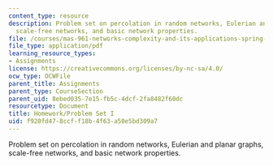 ```yaml
---
content_type: resource
description: Problem set on percolation in random networks, Eulerian and planar graphs,
  scale-free networks, and basic network properties.
file: /courses/mas-961-networks-complexity-and-its-applications-spring-2011/f920fd478ccff18b4f63a50e5bd309a7_MITMAS_961S11_HW1_API3091.pdf
file_type: application/pdf
learning_resource_types:
- Assignments
license: https://creativecommons.org/licenses/by-nc-sa/4.0/
ocw_type: OCWFile
parent_title: Assignments
parent_type: CourseSection
parent_uid: 8ebed035-7e15-fb5c-4dcf-2fa8482f60dc
resourcetype: Document
title: Homework/Problem Set I
uid: f920fd47-8ccf-f18b-4f63-a50e5bd309a7
---
```

Problem set on percolation in random networks, Eulerian and planar graphs, scale-free networks, and basic network properties.